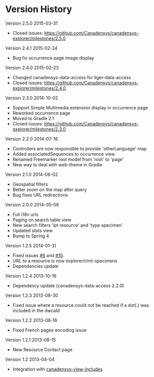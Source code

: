Version History
===============

Version 2.5.0 2015-03-31
* Closed issues: https://github.com/Canadensys/canadensys-explorer/milestones/2.5.0

Version 2.4.1 2015-02-24
* Bug fix occurrence page image display

Version 2.4.0 2015-02-23
* Changed canadensys-data-access for liger-data-access
* Closed issues: https://github.com/Canadensys/canadensys-explorer/milestones/2.4.0

Version 2.3.0 2014-10-02
* Support Simple Multimedia extension display in occurrence page
* Reworked occurrence page
* Moved to Gradle 2.1
* Closed issues: https://github.com/Canadensys/canadensys-explorer/milestones/2.3.0

Version 2.2.0 2014-07-16
* Controllers are now responsible to provide 'otherLanguage' map
* Added associatedSequences to occurrence view.
* Renamed Freemarker root model from 'root' to 'page'
* New way to deal with web-theme in Gradle

Version 2.1.0 2014-06-02
* Geospatial filters
* Better zoom on the map after query
* Bug fixes URL redirections

Version 2.0.0 2014-05-06
* Full i18n urls
* Paging on search table view
* New search filters 'ipt resource' and 'type specimen'
* Updated stats view
* Bump to Spring 4

Version 1.2.5 2014-01-31
* Fixed issues [#8](https://github.com/Canadensys/canadensys-explorer/issues/8) and [#10](https://github.com/Canadensys/canadensys-explorer/issues/10).
* URL to a resource is now explorer/r/mt-specimens 
* Dependencies update

Version 1.2.4 2013-10-16
* Dependency update (canadensys-data-access 2.2.0)

Version 1.2.3 2013-08-30
* Fixed issue where a resource could not be reached if a dot(.) was included in the dwcaId

Version 1.2.2 2013-08-16
* Fixed French pages encoding issue

Version 1.2.1 2013-08-15
* New Resource Contact page

Version 1.2 2013-04-04
* Integration with [canadensys-view-includes](https://github.com/Canadensys/canadensys-view-includes)
